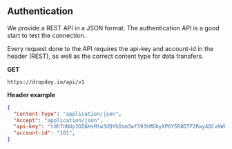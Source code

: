 ## Authentication

We provide a REST API in a JSON format. The authentication API is a good start to test the connection.

Every request done to the API requires the api-key and account-id in the header (REST), as well as the correct content type for data transfers.

**GET**

```
https://dropday.io/api/v1
```

**Header example**

```json
{
  "Content-Type": "application/json",
  "Accept": "application/json",
  "api-key": "tdh7nNUp3DZAHsMtw3dQYhDsm3wf593hMGbyXP6Y5R8DTF2Rwy4QCvkWFYQb",
  "account-id": "101",
}
``` 